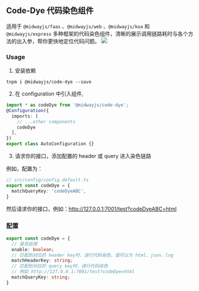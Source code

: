 ## Code-Dye 代码染色组件

适用于 `@midwayjs/faas` 、`@midwayjs/web` 、`@midwayjs/koa` 和 `@midwayjs/express` 多种框架的代码染色组件，清晰的展示调用链路耗时与各个方法的出入参，帮你更快地定位代码问题。
![](https://gw.alicdn.com/imgextra/i1/O1CN017Zd6y628M2PvqJO7I_!!6000000007917-2-tps-2392-844.png)
### Usage

1. 安装依赖
```shell
tnpm i @midwayjs/code-dye --save
```
2. 在 configuration 中引入组件,
```ts
import * as codeDye from '@midwayjs/code-dye';
@Configuration({
  imports: [
    // ...other components
    codeDye
  ],
})
export class AutoConfiguration {}
```

3. 请求你的接口，添加配置的 header 或 query 进入染色链路

例如，配置为：
```ts
// src/config/config.default.ts
export const codeDye = {
  matchQueryKey: 'codeDyeABC',
}
```
然后请求你的接口，例如：http://127.0.0.1:7001/test?codeDyeABC=html

### 配置
```ts
export const codeDye = {
  // 是否启用
  enable: boolean;
  // 匹配到对应的 header key时，进行代码染色，值可以为 html、json、log
  matchHeaderKey: string;
  // 匹配到对应的 query key时，进行代码染色
  // 例如 http://127.0.0.1:7001/test?codeDye=html
  matchQueryKey: string;
}
```
